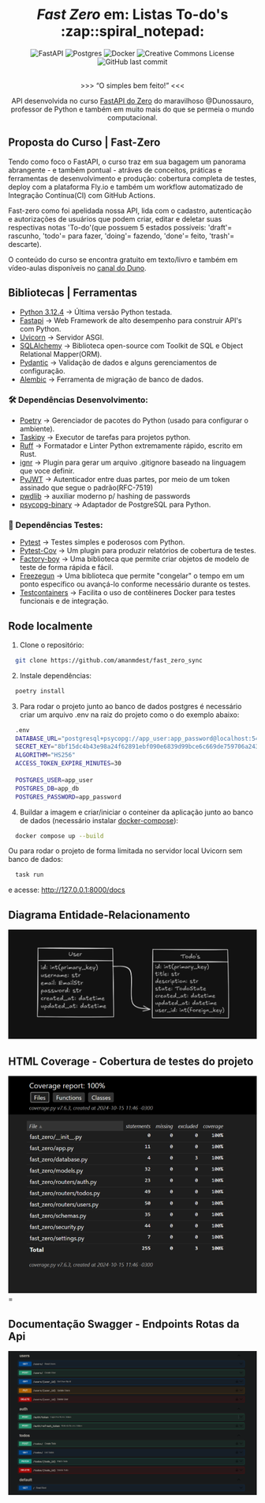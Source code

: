 <h1 align='center'><em>Fast Zero</em> em: Listas To-do's :zap::spiral_notepad:</h1>

<div align='center'>
<img alt="FastAPI" src="https://img.shields.io/badge/FastAPI-005571?logo=fastapi">
<img alt="Postgres" src="https://img.shields.io/badge/postgres-%23316192.svg?logo=postgresql&logoColor=white">
<img alt="Docker" src="https://img.shields.io/badge/docker-%230db7ed.svg?logo=docker&logoColor=white">
<img alt="Creative Commons License" src="https://img.shields.io/badge/License-Creative%20Commons-white">
<img alt="GitHub last commit" src="https://img.shields.io/github/last-commit/amanmdest/fast_zero_sync?color=orange">
</div>
<br>
<p align='center'>>>> <q>O simples bem feito!</q> <<<</p>
<p align='center'>API desenvolvida no curso <a href="https://fastapidozero.dunossauro.com/">FastAPI do Zero</a> do maravilhoso @Dunossauro, professor de Python e também em muito mais do que se permeia o mundo computacional.</p>

## Proposta do Curso | Fast-Zero 

Tendo como foco o FastAPI, o curso traz em sua bagagem um panorama abrangente - e também pontual - atráves de conceitos, práticas e ferramentas de desenvolvimento e produção: cobertura completa de testes, deploy com a plataforma Fly.io e também um workflow automatizado de Integração Contínua(CI) com GitHub Actions.

Fast-zero como foi apelidada nossa API, lida com o cadastro, autenticação e autorizações de usuários que podem criar, editar e deletar suas respectivas notas 'To-do'(que possuem 5 estados possíveis: 'draft'= rascunho, 'todo'= para fazer, 'doing'= fazendo, 'done'= feito, 'trash'= descarte).

O conteúdo do curso se encontra gratuito em texto/livro e também em vídeo-aulas disponíveis no [canal do Duno](https://www.youtube.com/playlist?list=PLOQgLBuj2-3IuFbt-wJw2p2NiV9WTRzIP).
## Bibliotecas | Ferramentas
- [Python 3.12.4](https://www.python.org/downloads/release/python-3124/) -> Última versão Python testada.
- [Fastapi](https://fastapi.tiangolo.com/) -> Web Framework de alto desempenho para construir API's com Python.
- [Uvicorn](https://www.uvicorn.org/) -> Servidor ASGI.
- [SQLAlchemy](https://docs.sqlalchemy.org/en/20/) -> Biblioteca open-source com Toolkit de SQL e Object Relational Mapper(ORM).
- [Pydantic](https://github.com/pydantic/pydantic/releases/tag/v2.9.2) -> Validação de dados e alguns gerenciamentos de configuração.
- [Alembic](https://alembic.sqlalchemy.org/en/latest/) -> Ferramenta de migração de banco de dados.
### 🛠️ Dependências Desenvolvimento:
- [Poetry](https://python-poetry.org/docs/#zsh) -> Gerenciador de pacotes do Python (usado para configurar o ambiente).
- [Taskipy](https://pypi.org/project/taskipy/) -> Executor de tarefas para projetos python.
- [Ruff](https://docs.astral.sh/ruff/) -> Formatador e Linter Python extremamente rápido, escrito em Rust.
- [ignr](https://pypi.org/project/ignr/) -> Plugin para gerar um arquivo .gitignore baseado na linguagem que voce definir.
- [PyJWT](https://pyjwt.readthedocs.io/en/stable/) -> Autenticador entre duas partes, por meio de um token assinado que segue o padrão(RFC-7519)
- [pwdlib](https://pypi.org/project/pwdlib/) -> auxiliar moderno p/ hashing de passwords
- [psycopg-binary](https://pypi.org/project/psycopg-binary/)  -> Adaptador de PostgreSQL para Python.
### 🧪 Dependências Testes:
- [Pytest](https://docs.pytest.org/en/stable/index.html) -> Testes simples e poderosos com Python.
- [Pytest-Cov](https://pytest-cov.readthedocs.io/en/latest/) -> Um plugin para produzir relatórios de cobertura de testes.
- [Factory-boy](https://factoryboy.readthedocs.io/en/latest/) -> Uma biblioteca que permite criar objetos de modelo de teste de forma rápida e fácil.
- [Freezegun](https://github.com/spulec/freezegun) -> Uma biblioteca que permite "congelar" o tempo em um ponto específico ou avançá-lo conforme necessário durante os testes.
- [Testcontainers](https://github.com/testcontainers) -> Facilita o uso de contêineres Docker para testes funcionais e de integração.
## Rode localmente
1. Clone o repositório:
```bash
  git clone https://github.com/amanmdest/fast_zero_sync
```
2. Instale dependências:
```bash
  poetry install
```
3. Para rodar o projeto junto ao banco de dados postgres é necessário criar um arquivo .env na raiz do projeto como o do exemplo abaixo:
```bash
  .env
  DATABASE_URL="postgresql+psycopg://app_user:app_password@localhost:5432/app_db"
  SECRET_KEY="8bf15dc4b43e98a24f62891ebf090e6839d99bce6c669de759706a243ef73737" # exemplo token_hex
  ALGORITHM="HS256"
  ACCESS_TOKEN_EXPIRE_MINUTES=30
  
  POSTGRES_USER=app_user
  POSTGRES_DB=app_db
  POSTGRES_PASSWORD=app_password
```
4. Buildar a imagem e criar/iniciar o conteiner da aplicação junto ao banco de dados (necessário instalar [docker-compose](https://docs.docker.com/compose/install/)):
```bash
  docker compose up --build
```
Ou para rodar o projeto de forma limitada no servidor local Uvicorn sem banco de dados:
```bash
  task run
```
e acesse: http://127.0.0.1:8000/docs
## Diagrama Entidade-Relacionamento
![DER](imagens/fast_zero_DER.png)
## HTML Coverage - Cobertura de testes do projeto
![HTML_COV](imagens/fast_zero_coverage.png)=
## Documentação Swagger - Endpoints Rotas da Api
![endpoints/ rotas](imagens/fast_zero_endpoints.png)
